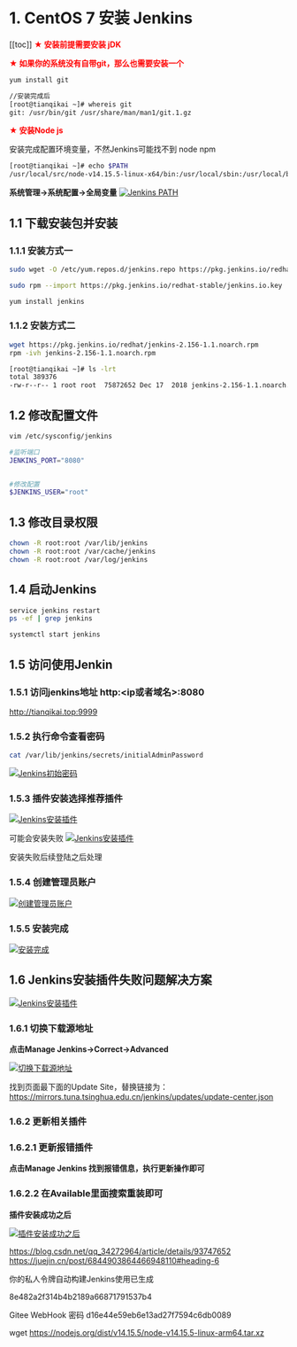 # 1. CentOS 7 安装 Jenkins
[[toc]]
<font color='red'><strong>★ 安装前提需要安装 jDK</strong></font>

<font color='red'><strong>★ 如果你的系统没有自带git，那么也需要安装一个</strong></font>

```sh
yum install git

//安装完成后
[root@tianqikai ~]# whereis git
git: /usr/bin/git /usr/share/man/man1/git.1.gz

```

<font color='red'><strong>★ 安装Node js</strong></font>

安装完成配置环境变量，不然Jenkins可能找不到 node npm

```sh
[root@tianqikai ~]# echo $PATH
/usr/local/src/node-v14.15.5-linux-x64/bin:/usr/local/sbin:/usr/local/bin:/usr/sbin:/usr/bin:/root/bin
```
**系统管理->系统配置->全局变量**
<a data-fancybox title="Jenkins PATH" href="./image/Jenkins10.jpg">![Jenkins PATH](./image/Jenkins10.jpg)</a> 

## 1.1 下载安装包并安装

### 1.1.1 安装方式一

```sh
sudo wget -O /etc/yum.repos.d/jenkins.repo https://pkg.jenkins.io/redhat-stable/jenkins.repo

sudo rpm --import https://pkg.jenkins.io/redhat-stable/jenkins.io.key

yum install jenkins
```
### 1.1.2 安装方式二

```sh
wget https://pkg.jenkins.io/redhat/jenkins-2.156-1.1.noarch.rpm
rpm -ivh jenkins-2.156-1.1.noarch.rpm

[root@tianqikai ~]# ls -lrt
total 389376
-rw-r--r-- 1 root root  75872652 Dec 17  2018 jenkins-2.156-1.1.noarch.rpm

```

## 1.2 修改配置文件

```sh
vim /etc/sysconfig/jenkins

#监听端口
JENKINS_PORT="8080"


#修改配置
$JENKINS_USER="root"
```
## 1.3 修改目录权限

```sh
chown -R root:root /var/lib/jenkins
chown -R root:root /var/cache/jenkins
chown -R root:root /var/log/jenkins
```
## 1.4 启动Jenkins

```sh
service jenkins restart
ps -ef | grep jenkins

systemctl start jenkins
```

## 1.5 访问使用Jenkin

### 1.5.1 访问jenkins地址 http:<ip或者域名>:8080
<a href='http://tianqikai.top:9999/manage'>http://tianqikai.top:9999</a>

### 1.5.2 执行命令查看密码

```sh
cat /var/lib/jenkins/secrets/initialAdminPassword
```
<a data-fancybox title="Jenkins初始密码" href="./image/Jenkins1.jpg">![Jenkins初始密码](./image/Jenkins1.jpg)</a> 

### 1.5.3 插件安装选择推荐插件

<a data-fancybox title="Jenkins安装插件" href="./image/Jenkins2.jpg">![Jenkins安装插件](./image/Jenkins2.jpg)</a> 

可能会安装失败
<a data-fancybox title="Jenkins安装插件" href="./image/Jenkins.jpg">![Jenkins安装插件](./image/Jenkins.jpg)</a> 

安装失败后续登陆之后处理

### 1.5.4 创建管理员账户

<a data-fancybox title="创建管理员账户" href="./image/Jenkins3.jpg">![创建管理员账户](./image/Jenkins3.jpg)</a> 

### 1.5.5 安装完成

<a data-fancybox title="安装完成" href="./image/Jenkins4.jpg">![安装完成](./image/Jenkins4.jpg)</a> 

## 1.6 Jenkins安装插件失败问题解决方案

<a data-fancybox title="Jenkins安装插件" href="./image/Jenkins.jpg">![Jenkins安装插件](./image/Jenkins.jpg)</a> 

### 1.6.1 切换下载源地址

**点击Manage Jenkins->Correct->Advanced**

<a data-fancybox title="切换下载源地址" href="./image/Jenkins5.jpg">![切换下载源地址](./image/Jenkins5.jpg)</a> 

找到页面最下面的Update Site，替换链接为：https://mirrors.tuna.tsinghua.edu.cn/jenkins/updates/update-center.json

### 1.6.2 更新相关插件

### 1.6.2.1 更新报错插件

**点击Manage Jenkins 找到报错信息，执行更新操作即可**

### 1.6.2.2 在Available里面搜索重装即可

**插件安装成功之后**

<a data-fancybox title="插件安装成功之后" href="./image/Jenkins6.jpg">![插件安装成功之后](./image/Jenkins6.jpg)</a> 

https://blog.csdn.net/qq_34272964/article/details/93747652
https://juejin.cn/post/6844903864466948110#heading-6


你的私人令牌自动构建Jenkins使用已生成

8e482a2f314b4b2189a66871791537b4

Gitee WebHook 密码
d16e44e59eb6e13ad27f7594c6db0089


wget https://nodejs.org/dist/v14.15.5/node-v14.15.5-linux-arm64.tar.xz
